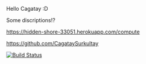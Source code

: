 Hello Cagatay :D

Some discriptions!? 

https://hidden-shore-33051.herokuapp.com/compute

https://github.com/CagataySurkultay

[![Build Status](https://travis-ci.org/CagataySurkultay/bil481HW1.svg?branch=master)](https://travis-ci.org/CagataySurkultay/bil481HW1)
